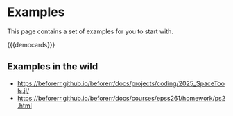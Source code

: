 # Examples

This page contains a set of examples for you to start with.

{{{democards}}}


## Examples in the wild

- https://beforerr.github.io/beforerr/docs/projects/coding/2025_SpaceTools.jl/
- https://beforerr.github.io/beforerr/docs/courses/epss261/homework/ps2.html